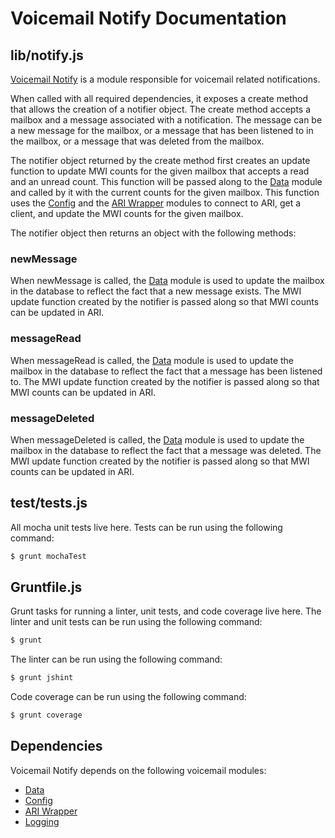 # Voicemail Notify Documentation

## lib/notify.js

[Voicemail Notify](https://github.com/asterisk/node-voicemail-notify) is a module responsible for voicemail related notifications.

When called with all required dependencies, it exposes a create method that allows the creation of a notifier object. The create method accepts a mailbox and a message associated with a notification. The message can be a new message for the mailbox, or a message that has been listened to in the mailbox, or a message that was deleted from the mailbox.

The notifier object returned by the create method first creates an update function to update MWI counts for the given mailbox that accepts a read and an unread count. This function will be passed along to the [Data](data.md) module and called by it with the current counts for the given mailbox. This function uses the [Config](config.md) and the [ARI Wrapper](ari.md) modules to connect to ARI, get a client, and update the MWI counts for the given mailbox.

The notifier object then returns an object with the following methods:

### newMessage

When newMessage is called, the [Data](data.md) module is used to update the mailbox in the database to reflect the fact that a new message exists. The MWI update function created by the notifier is passed along so that MWI counts can be updated in ARI.

### messageRead

When messageRead is called, the [Data](data.md) module is used to update the mailbox in the database to reflect the fact that a message has been listened to. The MWI update function created by the notifier is passed along so that MWI counts can be updated in ARI.

### messageDeleted

When messageDeleted is called, the [Data](data.md) module is used to update the mailbox in the database to reflect the fact that a message was deleted. The MWI update function created by the notifier is passed along so that MWI counts can be updated in ARI.

## test/tests.js

All mocha unit tests live here. Tests can be run using the following command:

```bash
$ grunt mochaTest
```

## Gruntfile.js

Grunt tasks for running a linter, unit tests, and code coverage live here. The linter and unit tests can be run using the following command:

```bash
$ grunt
```

The linter can be run using the following command:

```bash
$ grunt jshint
```

Code coverage can be run using the following command:

```bash
$ grunt coverage
```

## Dependencies

Voicemail Notify depends on the following voicemail modules:

- [Data](data.md)
- [Config](config.md)
- [ARI Wrapper](ari.md)
- [Logging](logging.md)
